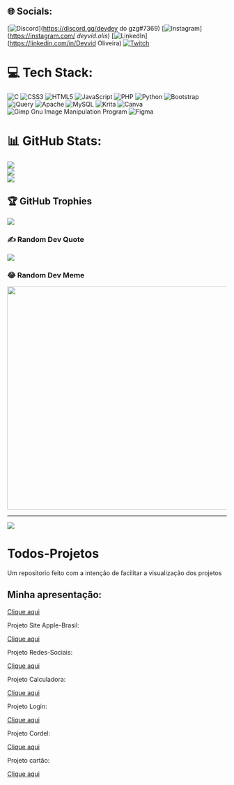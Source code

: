 



## 🌐 Socials:
[![Discord](https://img.shields.io/badge/Discord-%237289DA.svg?logo=discord&logoColor=white)](https://discord.gg/deydey do gzg#7369) [![Instagram](https://img.shields.io/badge/Instagram-%23E4405F.svg?logo=Instagram&logoColor=white)](https://instagram.com/ _deyvid.olis_) [![LinkedIn](https://img.shields.io/badge/LinkedIn-%230077B5.svg?logo=linkedin&logoColor=white)](https://linkedin.com/in/Deyvid Oliveira) [![Twitch](https://img.shields.io/badge/Twitch-%239146FF.svg?logo=Twitch&logoColor=white)](https://twitch.tv/deyvid4900) 

# 💻 Tech Stack:
![C](https://img.shields.io/badge/c-%2300599C.svg?style=for-the-badge&logo=c&logoColor=white) ![CSS3](https://img.shields.io/badge/css3-%231572B6.svg?style=for-the-badge&logo=css3&logoColor=white) ![HTML5](https://img.shields.io/badge/html5-%23E34F26.svg?style=for-the-badge&logo=html5&logoColor=white) ![JavaScript](https://img.shields.io/badge/javascript-%23323330.svg?style=for-the-badge&logo=javascript&logoColor=%23F7DF1E) ![PHP](https://img.shields.io/badge/php-%23777BB4.svg?style=for-the-badge&logo=php&logoColor=white) ![Python](https://img.shields.io/badge/python-3670A0?style=for-the-badge&logo=python&logoColor=ffdd54) ![Bootstrap](https://img.shields.io/badge/bootstrap-%23563D7C.svg?style=for-the-badge&logo=bootstrap&logoColor=white) ![jQuery](https://img.shields.io/badge/jquery-%230769AD.svg?style=for-the-badge&logo=jquery&logoColor=white) ![Apache](https://img.shields.io/badge/apache-%23D42029.svg?style=for-the-badge&logo=apache&logoColor=white) ![MySQL](https://img.shields.io/badge/mysql-%2300f.svg?style=for-the-badge&logo=mysql&logoColor=white) ![Krita](https://img.shields.io/badge/Krita-203759?style=for-the-badge&logo=krita&logoColor=EEF37B) ![Canva](https://img.shields.io/badge/Canva-%2300C4CC.svg?style=for-the-badge&logo=Canva&logoColor=white) ![Gimp Gnu Image Manipulation Program](https://img.shields.io/badge/Gimp-657D8B?style=for-the-badge&logo=gimp&logoColor=FFFFFF) 	![Figma](https://img.shields.io/badge/figma-%23F24E1E.svg?style=for-the-badge&logo=figma&logoColor=white)
# 📊 GitHub Stats:
![](https://github-readme-stats.vercel.app/api?username=Deyvid4900&theme=dark&hide_border=true&include_all_commits=true&count_private=false)<br/>
![](https://github-readme-streak-stats.herokuapp.com/?user=Deyvid4900&theme=dark&hide_border=true)<br/>
![](https://github-readme-stats.vercel.app/api/top-langs/?username=Deyvid4900&theme=dark&hide_border=true&include_all_commits=true&count_private=false&layout=compact)

## 🏆 GitHub Trophies
![](https://github-profile-trophy.vercel.app/?username=Deyvid4900&theme=radical&no-frame=true&no-bg=true&margin-w=4)

### ✍️ Random Dev Quote
![](https://quotes-github-readme.vercel.app/api?type=horizontal&theme=radical)

### 😂 Random Dev Meme
<img src="https://random-memer.herokuapp.com/" width="512px"/>

---
[![](https://visitcount.itsvg.in/api?id=Deyvid4900&icon=0&color=0)](https://visitcount.itsvg.in)

<!-- Proudly created with GPRM ( https://gprm.itsvg.in ) -->


# Todos-Projetos
 Um repositorio feito com a intenção de facilitar a visualização dos projetos

<h2>Minha apresentação:</h2>

<a href="https://deyvid4900.github.io/Apresentacao/" target="_blank"> Clique aqui </a>

Projeto Site Apple-Brasil:

<a href="https://deyvid4900.github.io/Projeto-Iphone/" target="_blank"> Clique aqui </a>

Projeto Redes-Sociais:

<a href="https://deyvid4900.github.io/Projeto-Social/"  target="_blank"> Clique aqui </a>

Projeto Calculadora:

<a href="https://deyvid4900.github.io/Projeto-Calculadora/"  target="_blank"> Clique aqui </a>

Projeto Login:

<a href="https://deyvid4900.github.io/Projeto-Login/" target="_blank" > Clique aqui </a>

Projeto Cordel:

<a href="https://deyvid4900.github.io/Projeto-Cordel/"  target="_blank"> Clique aqui </a>

Projeto cartão:

<a href="https://deyvid4900.github.io/Projeto-Cartao/"  target="_blank"> Clique aqui </a>
